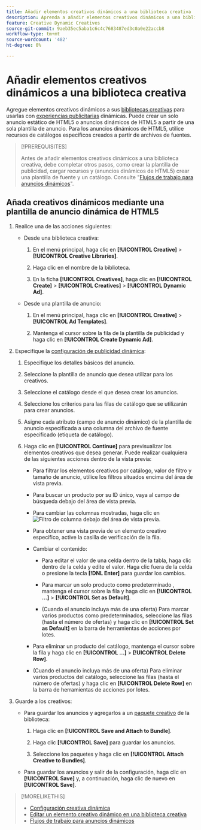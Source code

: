 ```yaml
---
title: Añadir elementos creativos dinámicos a una biblioteca creativa
description: Aprenda a añadir elementos creativos dinámicos a una biblioteca creativa.
feature: Creative Dynamic Creatives
source-git-commit: 9aeb35ec5aba1c6c4c7683487ed3c0a0e22accb8
workflow-type: tm+mt
source-wordcount: '482'
ht-degree: 0%

---
```


# Añadir elementos creativos dinámicos a una biblioteca creativa

Agregue elementos creativos dinámicos a sus [bibliotecas creativas](creative-library-manage.md) para usarlas con [experiencias publicitarias](/help/creative/experiences/experience-about.md) dinámicas. Puede crear un solo anuncio estático de HTML5 o anuncios dinámicos de HTML5 a partir de una sola plantilla de anuncio. Para los anuncios dinámicos de HTML5, utilice recursos de catálogos específicos creados a partir de archivos de fuentes.

>[!PREREQUISITES]
>
>Antes de añadir elementos creativos dinámicos a una biblioteca creativa, debe completar otros pasos, como crear la plantilla de publicidad, cargar recursos y (anuncios dinámicos de HTML5) crear una plantilla de fuente y un catálogo. Consulte &quot;[Flujos de trabajo para anuncios dinámicos](/help/creative/introduction/workflow-dynamic-ads.md)&quot;.

<!-- This does't work for me 9/24 -- I still have to select a catalog:

## Add dynamic creatives using a static HTML5 ad template

1. In the main menu, click **[!UICONTROL Creative]** > **[!UICONTROL Creative Libraries]**.

1. Click the library name.

1. On the **[!UICONTROL Creatives]** tab, click **[!UICONTROL Create]** > **[!UICONTROL Creatives]** > **[!UICONTROL Dynamic Ad]**.

1. Specify the [dynamic ad settings](/help/creative/creative-libraries/creative-settings-dynamic.md#dynamic-ad-settings-static-html5):

   1. On the [!UICONTROL Basic Details] tab, specify the ad details and the clickURL.

   1. Click **[!UICONTROL Process]**.

   1. On the [!UICONTROL Attributes Details] tab, specify the dynamic ad attributes.

1. Click **[!UICONTROL Save]**.

-->

## Añada creativos dinámicos mediante una plantilla de anuncio dinámica de HTML5

1. Realice una de las acciones siguientes:

   * Desde una biblioteca creativa:

      1. En el menú principal, haga clic en **[!UICONTROL Creative]** > **[!UICONTROL Creative Libraries]**.

      1. Haga clic en el nombre de la biblioteca.

      1. En la ficha **[!UICONTROL Creatives]**, haga clic en **[!UICONTROL Create]** > **[!UICONTROL Creatives]** > **[!UICONTROL Dynamic Ad]**.

   * Desde una plantilla de anuncio:

      1. En el menú principal, haga clic en **[!UICONTROL Creative]** > **[!UICONTROL Ad Templates]**.

      1. Mantenga el cursor sobre la fila de la plantilla de publicidad y haga clic en **[!UICONTROL Create Dynamic Ad]**.

1. Especifique la [configuración de publicidad dinámica](/help/creative/creative-libraries/creative-settings-dynamic.md):

   1. Especifique los detalles básicos del anuncio.

   1. Seleccione la plantilla de anuncio que desea utilizar para los creativos.

   1. Seleccione el catálogo desde el que desea crear los anuncios.

   1. Seleccione los criterios para las filas de catálogo que se utilizarán para crear anuncios.

   1. Asigne cada atributo (campo de anuncio dinámico) de la plantilla de anuncio especificada a una columna del archivo de fuente especificado (etiqueta de catálogo).

   1. Haga clic en **[!UICONTROL Continue]** para previsualizar los elementos creativos que desea generar. Puede realizar cualquiera de las siguientes acciones dentro de la vista previa:

      * Para filtrar los elementos creativos por catálogo, valor de filtro <!-- explain more--> y tamaño de anuncio, utilice los filtros situados encima del área de vista previa.

      * Para buscar un producto por su ID único, vaya al campo de búsqueda debajo del área de vista previa.

      * Para cambiar las columnas mostradas, haga clic en ![Filtro de columna](/help/creative/assets/custom-columns. "Filtro de columna") debajo del área de vista previa.

      * Para obtener una vista previa de un elemento creativo específico, active la casilla de verificación de la fila.

      * Cambiar el contenido:

         * Para editar el valor de una celda dentro de la tabla, haga clic dentro de la celda y edite el valor. Haga clic fuera de la celda o presione la tecla **[!DNL Enter]** para guardar los cambios.

         * Para marcar un solo producto como predeterminado <!--Explain what this means. -->, mantenga el cursor sobre la fila y haga clic en **[!UICONTROL ...]** > **[!UICONTROL Set as Default]**.

         * (Cuando el anuncio incluya más de una oferta) Para marcar varios productos como predeterminados, seleccione las filas (hasta el número de ofertas) y haga clic en **[!UICONTROL Set as Default]** en la barra de herramientas de acciones por lotes.

      * Para eliminar un producto del catálogo, mantenga el cursor sobre la fila y haga clic en **[!UICONTROL ...]** > **[!UICONTROL Delete Row]**.

      * (Cuando el anuncio incluya más de una oferta) Para eliminar varios productos del catálogo, seleccione las filas (hasta el número de ofertas) y haga clic en **[!UICONTROL Delete Row]** en la barra de herramientas de acciones por lotes.

1. Guarde a los creativos:

   * Para guardar los anuncios y agregarlos a un [paquete creativo](/help/creative/creative-libraries/bundle-manage.md) de la biblioteca:

      1. Haga clic en **[!UICONTROL Save and Attach to Bundle]**.

      1. Haga clic **[!UICONTROL Save]** para guardar los anuncios.

      1. Seleccione los paquetes y haga clic en **[!UICONTROL Attach Creative to Bundles]**.

   * Para guardar los anuncios y salir de la configuración, haga clic en **[!UICONTROL Save]** y, a continuación, haga clic de nuevo en **[!UICONTROL Save]**.

>[!MORELIKETHIS]
>
>* [Configuración creativa dinámica](creative-settings-dynamic.md)
>* [Editar un elemento creativo dinámico en una biblioteca creativa](creative-edit-dynamic.md)
>* [Flujos de trabajo para anuncios dinámicos](/help/creative/introduction/workflow-dynamic-ads.md)
